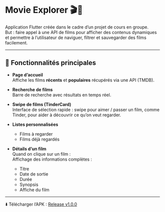 # Movie Explorer 🎬🍿

Application Flutter créée dans le cadre d’un projet de cours en groupe.  
But : faire appel à une API de films pour afficher des contenus dynamiques et permettre à l’utilisateur de naviguer, filtrer et sauvegarder des films facilement.

---

## 🚀 Fonctionnalités principales

- **Page d’accueil**  
  Affiche les films **récents** et **populaires** récupérés via une API (TMDB).

- **Recherche de films**  
  Barre de recherche avec résultats en temps réel.

- **Swipe de films (TinderCard)**  
  Interface de sélection rapide : swipe pour aimer / passer un film, comme Tinder, pour aider à découvrir ce qu’on veut regarder.

- **Listes personnalisées**  
  - Films à regarder  
  - Films déjà regardés
    
- **Détails d’un film**  
  Quand on clique sur un film :  
  Affichage des informations complètes :
  - Titre  
  - Date de sortie  
  - Durée  
  - Synopsis
  - Affiche du film

---

⬇️ Télécharger l’APK : [Release v1.0.0](https://github.com/tonpseudo/ton-repo/releases/tag/v1.0.0)

